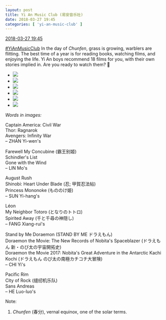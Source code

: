 ```yaml
---
layout: post
title: Yi An Music Club (易安音乐社)
date: 2018-03-27 19:45
categories: [ 'yi-an-music-club' ]
---
```


<div class="weibo-info">
  <a href="https://weibo.com/6094546964/G9llIhvxC">2018-03-27 19:45</a>
</div>

[#YiAnMusicClub](https://weibo.com/p/100808beae2e3e05b17b64f63ebedca39f19b2/super_index) In the day of *Chunfen*, grass is growing, warblers are flitting. The best time of a year is for reading books, watching films, and enjoying the life. Yi An boys recommend 18 films for you, with their own stories implied in. Are you ready to watch them? :grimacing:

<!-- more -->

<ul class="weibo-pic-list-2">
  <li class="weibo-pic">
    <a href="http://wx2.sinaimg.cn/mw690/006Es64Aly1fprm4vgjlsj30zk0k0dgt.jpg"><img src="http://wx2.sinaimg.cn/thumb150/006Es64Aly1fprm4vgjlsj30zk0k0dgt.jpg"/></a>
  </li>
  <li class="weibo-pic">
    <a href="http://wx4.sinaimg.cn/mw690/006Es64Aly1fprm4vnpvxj30zk0k0q3x.jpg"><img src="http://wx4.sinaimg.cn/thumb150/006Es64Aly1fprm4vnpvxj30zk0k0q3x.jpg"/></a>
  </li>
  <li class="weibo-pic">
    <a href="http://wx1.sinaimg.cn/mw690/006Es64Aly1fprm4vy3hfj30zk0k0dgt.jpg"><img src="http://wx1.sinaimg.cn/thumb150/006Es64Aly1fprm4vy3hfj30zk0k0dgt.jpg"/></a>
  </li>
  <li class="weibo-pic">
    <a href="http://wx3.sinaimg.cn/mw690/006Es64Aly1fprm4w6628j30zk0k00tp.jpg"><img src="http://wx3.sinaimg.cn/thumb150/006Es64Aly1fprm4w6628j30zk0k00tp.jpg"/></a>
  </li>
  <li class="weibo-pic">
    <a href="http://wx3.sinaimg.cn/mw690/006Es64Aly1fprm4wnw2vj30zk0k0wfs.jpg"><img src="http://wx3.sinaimg.cn/thumb150/006Es64Aly1fprm4wnw2vj30zk0k0wfs.jpg"/></a>
  </li>
  <li class="weibo-pic">
    <a href="http://wx4.sinaimg.cn/mw690/006Es64Aly1fprm4wx6v9j30zk0k0q3x.jpg"><img src="http://wx4.sinaimg.cn/thumb150/006Es64Aly1fprm4wx6v9j30zk0k0q3x.jpg"/></a>
  </li>
</ul>

*Words in images:*

Captain America: Civil War  
Thor: Ragnarok  
Avengers: Infinity War  
– ZHAN Yi-wen's

Farewell My Concubine (霸王别姬)  
Schindler's List  
Gone with the Wind  
– LIN Mo's

August Rush  
Shinobi: Heart Under Blade (忍; 甲賀忍法帖)  
Princess Mononoke (もののけ姫)  
– SUN Yi-hang's

Léon  
My Neighbor Totoro (となりのトトロ)  
Spirited Away (千と千尋の神隠し)  
– FANG Xiang-rui's

Stand by Me Doraemon (STAND BY ME ドラえもん)  
Doraemon the Movie: The New Records of Nobita's Spaceblazer (ドラえもん 新・のび太の宇宙開拓史)  
Doraemon the Movie 2017: Nobita's Great Adventure in the Antarctic Kachi Kochi (ドラえもん のび太の南極カチコチ大冒険)  
– CHI Yi's

Pacific Rim  
City of Rock (缝纫机乐队)  
Sans Andreas  
– HE Luo-luo's

Note:
1. *Chunfen* (春分), vernal equinox, one of the solar terms.
